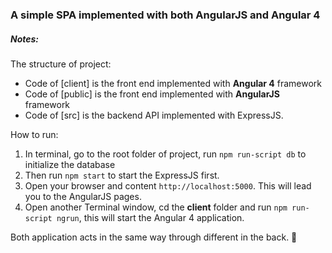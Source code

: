 ### A simple SPA implemented with both AngularJS and Angular 4
##### Notes:

The structure of project:
* Code of [client] is the front end implemented with **Angular 4** framework
* Code of [public] is the front end implemented with **AngularJS** framework
* Code of [src] is the backend API implemented with ExpressJS.

How to run:
1. In terminal, go to the root folder of project, run `npm run-script db` to initialize the database
2. Then run `npm start` to start the ExpressJS first.
3. Open your browser and content `http://localhost:5000`. This will lead you to the AngularJS pages.
4. Open another Terminal window, cd the **client** folder and run `npm run-script ngrun`, this will start the Angular 4 application.

Both application acts in the same way through different in the back.  :metal: 
